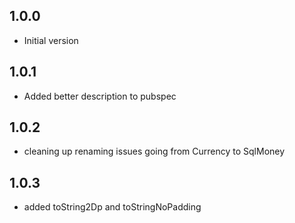 ## 1.0.0

- Initial version
## 1.0.1
- Added better description to pubspec
## 1.0.2
- cleaning up renaming issues going from Currency to SqlMoney
## 1.0.3
- added toString2Dp and toStringNoPadding